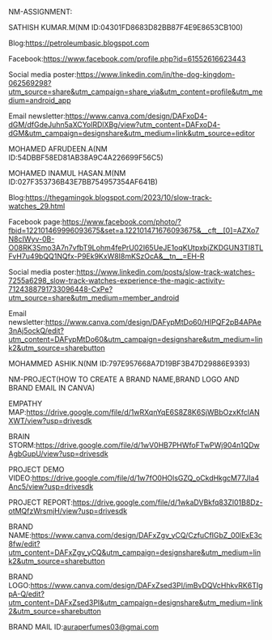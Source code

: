 NM-ASSIGNMENT:

SATHISH KUMAR.M(NM ID:04301FD8683D82BB87F4E9E8653CB100)

Blog:https://petroleumbasic.blogspot.com

Facebook:https://www.facebook.com/profile.php?id=61552616623443

Social media poster:https://www.linkedin.com/in/the-dog-kingdom-062569298?utm_source=share&utm_campaign=share_via&utm_content=profile&utm_medium=android_app

Email newsletter:https://www.canva.com/design/DAFxoD4-dGM/dfGdeJuhn5aXCYolRDlXBg/view?utm_content=DAFxoD4-dGM&utm_campaign=designshare&utm_medium=link&utm_source=editor


MOHAMED AFRUDEEN.A(NM ID:54DBBF58ED81AB38A9C4A226699F56C5)


MOHAMED INAMUL HASAN.M(NM ID:027F353736B43E7BB754957354AF641B)

Blog:https://thegamingok.blogspot.com/2023/10/slow-track-watches_29.html

Facebook page:https://www.facebook.com/photo/?fbid=122101469996093675&set=a.122101471676093675&__cft__[0]=AZXo7N8cIWyv-0B-O08RK3Smo3A7n7vfbT9Lohm4fePrU02I65UeJE1oqKUtpxbjZKDGUN3TI8TLFvH7u49bQQ1NQfx-P9Ek9KxW8I8mKSzOcA&__tn__=EH-R

Social media poster:https://www.linkedin.com/posts/slow-track-watches-7255a6298_slow-track-watches-experience-the-magic-activity-7124388791733096448-CxPe?utm_source=share&utm_medium=member_android

Email newsletter:https://www.canva.com/design/DAFypMtDo60/HIPQF2pB4APAe3nAj5ockQ/edit?utm_content=DAFypMtDo60&utm_campaign=designshare&utm_medium=link2&utm_source=sharebutton


MOHAMMED ASHIK.N(NM ID:797E957668A7D19BF3B47D29886E9393)


NM-PROJECT(HOW TO CREATE A BRAND NAME,BRAND LOGO AND BRAND EMAIL IN CANVA)

EMPATHY MAP:https://drive.google.com/file/d/1wRXqnYqE6S8Z8K6SjWBbOzxKfclANXWT/view?usp=drivesdk

BRAIN STORM:https://drive.google.com/file/d/1wV0HB7PHWfoFTwPWj904n1QDwAgbGupU/view?usp=drivesdk

PROJECT DEMO VIDEO:https://drive.google.com/file/d/1w7fO0HOlsGZQ_oCkdHkgcM77JIa4Anc5/view?usp=drivesdk

PROJECT REPORT:https://drive.google.com/file/d/1wkaDVBkfq83ZI01B8Dz-otMQfzWrsmjH/view?usp=drivesdk

BRAND NAME:https://www.canva.com/design/DAFxZgv_yCQ/CzfuCfIGbZ_00lExE3c8fw/edit?utm_content=DAFxZgv_yCQ&utm_campaign=designshare&utm_medium=link2&utm_source=sharebutton

BRAND LOGO:https://www.canva.com/design/DAFxZsed3PI/imBvDQVcHhkvRK6TIgpA-Q/edit?utm_content=DAFxZsed3PI&utm_campaign=designshare&utm_medium=link2&utm_source=sharebutton

BRAND MAIL ID:auraperfumes03@gmai.com





